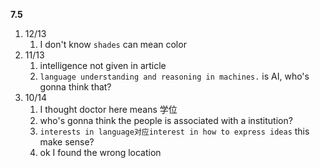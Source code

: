 **7.5**

1. 12/13
	1. I don't know `shades` can mean color
2. 11/13
	1. intelligence not given in article
	2. `language understanding and reasoning in machines.` is AI, who's gonna think that?
3. 10/14
	1. I thought doctor here means 学位
	2. who's gonna think the people is associated with a institution?
	3. `interests in language对应interest in how to express ideas` this make sense?
	4. ok I found the wrong location